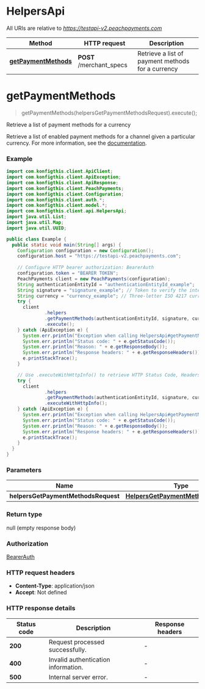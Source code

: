 # HelpersApi

All URIs are relative to *https://testapi-v2.peachpayments.com*

| Method | HTTP request | Description |
|------------- | ------------- | -------------|
| [**getPaymentMethods**](HelpersApi.md#getPaymentMethods) | **POST** /merchant_specs | Retrieve a list of payment methods for a currency |


<a name="getPaymentMethods"></a>
# **getPaymentMethods**
> getPaymentMethods(helpersGetPaymentMethodsRequest).execute();

Retrieve a list of payment methods for a currency

Retrieve a list of enabled payment methods for a channel given a particular currency.  For more information, see the [documentation](https://developer.peachpayments.com/docs/checkout-merchant-specs).  

### Example
```java
import com.konfigthis.client.ApiClient;
import com.konfigthis.client.ApiException;
import com.konfigthis.client.ApiResponse;
import com.konfigthis.client.PeachPayments;
import com.konfigthis.client.Configuration;
import com.konfigthis.client.auth.*;
import com.konfigthis.client.model.*;
import com.konfigthis.client.api.HelpersApi;
import java.util.List;
import java.util.Map;
import java.util.UUID;

public class Example {
  public static void main(String[] args) {
    Configuration configuration = new Configuration();
    configuration.host = "https://testapi-v2.peachpayments.com";
    
    // Configure HTTP bearer authorization: BearerAuth
    configuration.token = "BEARER TOKEN";
    PeachPayments client = new PeachPayments(configuration);
    String authenticationEntityId = "authenticationEntityId_example";
    String signature = "signature_example"; // Token to verify the integrity of the request, ensuring that only the merchant sending the request is accepted.
    String currency = "currency_example"; // Three-letter ISO 4217 currency code.
    try {
      client
              .helpers
              .getPaymentMethods(authenticationEntityId, signature, currency)
              .execute();
    } catch (ApiException e) {
      System.err.println("Exception when calling HelpersApi#getPaymentMethods");
      System.err.println("Status code: " + e.getStatusCode());
      System.err.println("Reason: " + e.getResponseBody());
      System.err.println("Response headers: " + e.getResponseHeaders());
      e.printStackTrace();
    }

    // Use .executeWithHttpInfo() to retrieve HTTP Status Code, Headers and Request
    try {
      client
              .helpers
              .getPaymentMethods(authenticationEntityId, signature, currency)
              .executeWithHttpInfo();
    } catch (ApiException e) {
      System.err.println("Exception when calling HelpersApi#getPaymentMethods");
      System.err.println("Status code: " + e.getStatusCode());
      System.err.println("Reason: " + e.getResponseBody());
      System.err.println("Response headers: " + e.getResponseHeaders());
      e.printStackTrace();
    }
  }
}

```

### Parameters

| Name | Type | Description  | Notes |
|------------- | ------------- | ------------- | -------------|
| **helpersGetPaymentMethodsRequest** | [**HelpersGetPaymentMethodsRequest**](HelpersGetPaymentMethodsRequest.md)|  | |

### Return type

null (empty response body)

### Authorization

[BearerAuth](../README.md#BearerAuth)

### HTTP request headers

 - **Content-Type**: application/json
 - **Accept**: Not defined

### HTTP response details
| Status code | Description | Response headers |
|-------------|-------------|------------------|
| **200** | Request processed successfully. |  -  |
| **400** | Invalid authentication information. |  -  |
| **500** | Internal server error. |  -  |

